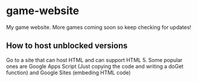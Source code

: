 # game-website
My game website. More games coming soon so keep checking for updates!
## How to host unblocked versions ##
Go to a site that can host HTML and can support HTML 5. Some popular ones are Google Apps Script (Just copying the code and writing a doGet function) and Google Sites (embeding HTML code)
